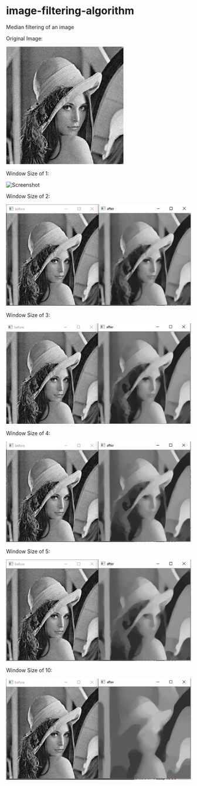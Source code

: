 # image-filtering-algorithm
Median filtering of an image

Original Image:

![Screenshot](noisy.jpg)


Window Size of 1:

![Screenshot](resultWindowSize1.jpg)


Window Size of 2:

![Screenshot](./resultImages/resultWindowSize2.jpg)


Window Size of 3:

![Screenshot](./resultImages/resultWindowSize3.jpg)


Window Size of 4:

![Screenshot](./resultImages/resultWindowSize4.jpg)


Window Size of 5:

![Screenshot](./resultImages/resultWindowSize5.jpg)



Window Size of 10:

![Screenshot](./resultImages/resultWindowSize10.jpg)